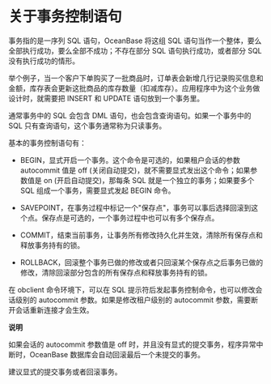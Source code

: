 关于事务控制语句 
=============================



事务指的是一序列 SQL 语句，OceanBase 将这组 SQL 语句当作一个整体，要么全部执行成功，要么全部不成功；不存在部分 SQL 语句执行成功，或者部分 SQL 没有执行成功的情形。

举个例子，当一个客户下单购买了一批商品时，订单表会新增几行记录购买信息和金额，库存表会更新这批商品的库存数量（扣减库存）。应用程序中为这个业务做设计时，就需要把 INSERT 和 UPDATE 语句放到一个事务里。

通常事务中的 SQL 会包含 DML 语句，也会包含查询语句。如果一个事务中的 SQL 只有查询语句，这个事务通常称为只读事务。

基本的事务控制语句有：

* BEGIN，显式开启一个事务。这个命令是可选的，如果租户会话的参数 autocommit 值是 off (关闭自动提交)，就不需要显式发出这个命令；如果参数值是 on (开启自动提交)，那每条 SQL 就是一个独立的事务；如果要多个 SQL 组成一个事务，需要显式发起 BEGIN 命令。

  

* SAVEPOINT，在事务过程中标记一个"保存点"，事务可以事后选择回滚到这个点。保存点是可选的，一个事务过程中也可以有多个保存点。

  

* COMMIT，结束当前事务，让事务所有修改持久化并生效，清除所有保存点和释放事务持有的锁。

  

* ROLLBACK，回滚整个事务已做的修改或者只回滚某个保存点之后事务已做的修改，清除回滚部分包含的所有保存点和释放事务持有的锁。

  




在 obclient 命令环境下，可以在 SQL 提示符后发起事务控制命令，也可以修改会话级别的 autocommit 参数。如果是修改租户级别的 autocommit 参数，需要断开会话重新连接才会生效。

**说明**



如果会话的 autocommit 参数值是 off 时，并且没有显式的提交事务，程序异常中断时，OceanBase 数据库会自动回滚最后一个未提交的事务。

建议显式的提交事务或者回滚事务。

